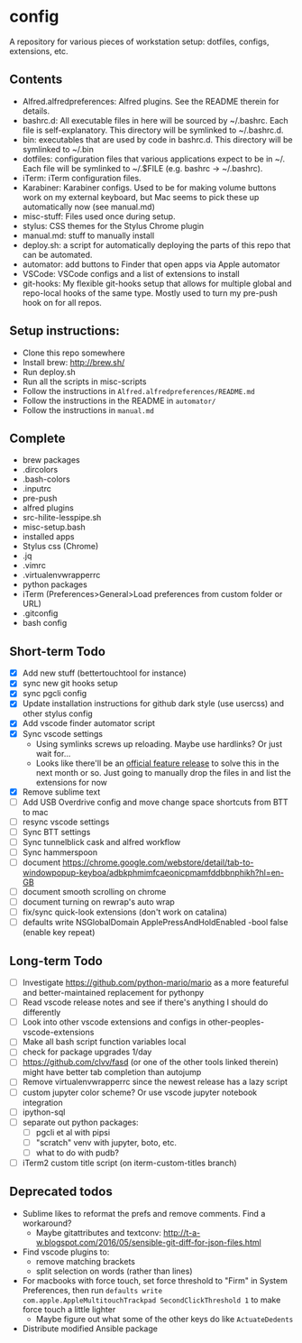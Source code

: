 # config
A repository for various pieces of workstation setup: dotfiles, configs, extensions, etc.

## Contents
* Alfred.alfredpreferences: Alfred plugins. See the README therein for details.
* bashrc.d: All executable files in here will be sourced by ~/.bashrc. Each file is
  self-explanatory. This directory will be symlinked to ~/.bashrc.d.
* bin: executables that are used by code in bashrc.d. This directory will be
  symlinked to ~/.bin
* dotfiles: configuration files that various applications expect to be in ~/. Each
  file will be symlinked to ~/.$FILE (e.g. bashrc -> ~/.bashrc).
* iTerm: iTerm configuration files.
* Karabiner: Karabiner configs. Used to be for making volume buttons work on my external keyboard, but
  Mac seems to pick these up automatically now (see manual.md)
* misc-stuff: Files used once during setup.
* stylus: CSS themes for the Stylus Chrome plugin
* manual.md: stuff to manually install
* deploy.sh: a script for automatically deploying the parts of this repo that can be automated.
* automator: add buttons to Finder that open apps via Apple automator
* VSCode: VSCode configs and a list of extensions to install
* git-hooks: My flexible git-hooks setup that allows for multiple global and repo-local hooks of the
  same type. Mostly used to turn my pre-push hook on for all repos.

## Setup instructions:
* Clone this repo somewhere
* Install brew: <http://brew.sh/>
* Run deploy.sh
* Run all the scripts in misc-scripts
* Follow the instructions in `Alfred.alfredpreferences/README.md`
* Follow the instructions in the README in `automator/`
* Follow the instructions in `manual.md`

## Complete
* brew packages
* .dircolors
* .bash-colors
* .inputrc
* pre-push
* alfred plugins
* src-hilite-lesspipe.sh
* misc-setup.bash
* installed apps
* Stylus css (Chrome)
* .jq
* .vimrc
* .virtualenvwrapperrc
* python packages
* iTerm (Preferences>General>Load preferences from custom folder or URL)
* .gitconfig
* bash config

## Short-term Todo
* [x] Add new stuff (bettertouchtool for instance)
* [x] sync new git hooks setup
* [x] sync pgcli config
* [x] Update installation instructions for github dark style (use usercss) and other stylus config
* [x] Add vscode finder automator script
* [x] Sync vscode settings
  * Using symlinks screws up reloading. Maybe use hardlinks? Or just wait for...
  * Looks like there'll be an [official feature release](https://github.com/microsoft/vscode/labels/settings-sync) to solve    this in the next month or so. Just going to manually drop the files in and list the extensions for now
* [x] Remove sublime text
* [ ] Add USB Overdrive config and move change space shortcuts from BTT to mac
* [ ] resync vscode settings
* [ ] Sync BTT settings
* [ ] Sync tunnelblick cask and alfred workflow
* [ ] Sync hammerspoon
* [ ] document https://chrome.google.com/webstore/detail/tab-to-windowpopup-keyboa/adbkphmimfcaeonicpmamfddbbnphikh?hl=en-GB
* [ ] document smooth scrolling on chrome
* [ ] document turning on rewrap's auto wrap
* [ ] fix/sync quick-look extensions (don't work on catalina)
* [ ] defaults write NSGlobalDomain ApplePressAndHoldEnabled -bool false (enable key repeat)

## Long-term Todo
* [ ] Investigate https://github.com/python-mario/mario as a more featureful and better-maintained replacement for pythonpy
* [ ] Read vscode release notes and see if there's anything I should do differently
* [ ] Look into other vscode extensions and configs in other-peoples-vscode-extensions
* [ ] Make all bash script function variables local
* [ ] check for package upgrades 1/day
* [ ] https://github.com/clvv/fasd (or one of the other tools linked therein) might have better tab completion than autojump
* [ ] Remove virtualenvwrapperrc since the newest release has a lazy script
* [ ] custom jupyter color scheme? Or use vscode jupyter notebook integration
* [ ] ipython-sql
* [ ] separate out python packages:
  * [ ] pgcli et al with pipsi
  * [ ] "scratch" venv with jupyter, boto, etc.
  * [ ] what to do with pudb?
* [ ] iTerm2 custom title script (on iterm-custom-titles branch)

## Deprecated todos
* Sublime likes to reformat the prefs and remove comments. Find a workaround?
  * Maybe gitattributes and textconv: http://t-a-w.blogspot.com/2016/05/sensible-git-diff-for-json-files.html
* Find vscode plugins to:
  * remove matching brackets
  * split selection on words (rather than lines)
* For macbooks with force touch, set force threshold to "Firm" in System Preferences, then run `defaults write com.apple.AppleMultitouchTrackpad SecondClickThreshold 1` to make force touch a little lighter
  * Maybe figure out what some of the other keys do like `ActuateDedents`
* Distribute modified Ansible package
